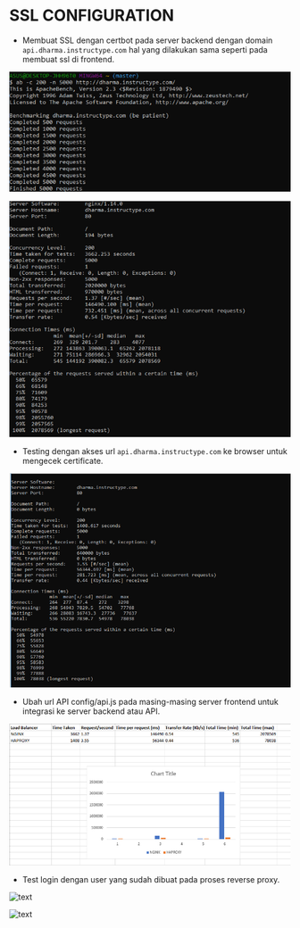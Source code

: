 # SSL CONFIGURATION

- Membuat SSL dengan certbot pada server backend dengan domain `api.dharma.instructype.com` hal yang dilakukan sama seperti pada membuat ssl di frontend.

![text](asset/1.png)

![text](asset/2.png)

- Testing dengan akses url `api.dharma.instructype.com` ke browser untuk mengecek certificate.

![text](asset/3.png)

- Ubah url API config/api.js pada masing-masing server frontend untuk integrasi ke server backend atau API.

![text](asset/4.png)

- Test login dengan user yang sudah dibuat pada proses reverse proxy.

![text](asset/5.png)

![text](asset/6.png)